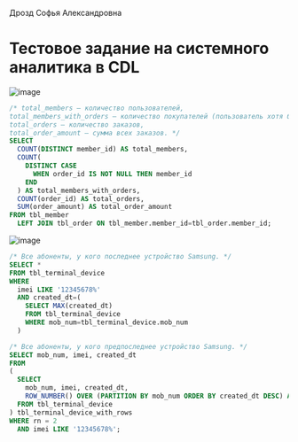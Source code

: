 Дрозд Софья Александровна
# Тестовое задание на системного аналитика в CDL 

![image](https://github.com/ouzel/syst_analyst_test_task_1_1_1/assets/90156908/9b253c07-f5a4-4cf0-ae8f-384e1a89798b)


```sql
/* total_members — количество пользователей,
total_members_with_orders — количество покупателей (пользователь хотя бы с одним заказом),
total_orders — количество заказов,
total_order_amount — сумма всех заказов. */
SELECT
  COUNT(DISTINCT member_id) AS total_members,
  COUNT(
    DISTINCT CASE
      WHEN order_id IS NOT NULL THEN member_id
    END
  ) AS total_members_with_orders,
  COUNT(order_id) AS total_orders,
  SUM(order_amount) AS total_order_amount
FROM tbl_member
  LEFT JOIN tbl_order ON tbl_member.member_id=tbl_order.member_id;
```

![image](https://github.com/ouzel/syst_analyst_test_task_1_1_1/assets/90156908/f29c12d7-bf69-40f4-bd82-256edf1178f1)


```sql
/* Все абоненты, у кого последнее устройство Samsung. */
SELECT *
FROM tbl_terminal_device
WHERE 
  imei LIKE '12345678%'
  AND created_dt=(
    SELECT MAX(created_dt)
    FROM tbl_terminal_device
    WHERE mob_num=tbl_terminal_device.mob_num
  )
```



```sql
/* Все абоненты, у кого предпоследнее устройство Samsung. */
SELECT mob_num, imei, created_dt
FROM
(
  SELECT 
    mob_num, imei, created_dt, 
    ROW_NUMBER() OVER (PARTITION BY mob_num ORDER BY created_dt DESC) AS rn
  FROM tbl_terminal_device
) tbl_terminal_device_with_rows
WHERE rn = 2 
  AND imei LIKE '12345678%';
```
